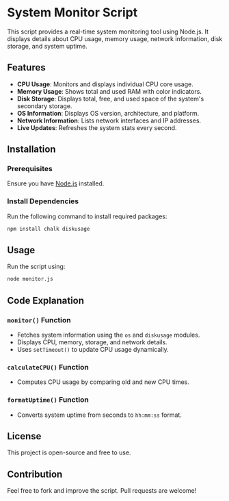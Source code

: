 # System Monitor Script

This script provides a real-time system monitoring tool using Node.js. It displays details about CPU usage, memory usage, network information, disk storage, and system uptime.

## Features
- **CPU Usage**: Monitors and displays individual CPU core usage.
- **Memory Usage**: Shows total and used RAM with color indicators.
- **Disk Storage**: Displays total, free, and used space of the system's secondary storage.
- **OS Information**: Displays OS version, architecture, and platform.
- **Network Information**: Lists network interfaces and IP addresses.
- **Live Updates**: Refreshes the system stats every second.

## Installation
### Prerequisites
Ensure you have [Node.js](https://nodejs.org/) installed.

### Install Dependencies
Run the following command to install required packages:
```sh
npm install chalk diskusage
```

## Usage
Run the script using:
```sh
node monitor.js
```

## Code Explanation
### `monitor()` Function
- Fetches system information using the `os` and `diskusage` modules.
- Displays CPU, memory, storage, and network details.
- Uses `setTimeout()` to update CPU usage dynamically.

### `calculateCPU()` Function
- Computes CPU usage by comparing old and new CPU times.

### `formatUptime()` Function
- Converts system uptime from seconds to `hh:mm:ss` format.


## License
This project is open-source and free to use.

## Contribution
Feel free to fork and improve the script. Pull requests are welcome!


